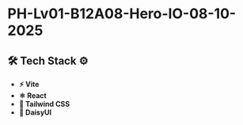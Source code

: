 # PH-Lv01-B12A08-Hero-IO-08-10-2025

## 🛠️ Tech Stack ⚙️

- **⚡️ Vite**
- **⚛️ React**
- **🎨 Tailwind CSS**
- **🌸 DaisyUI**
